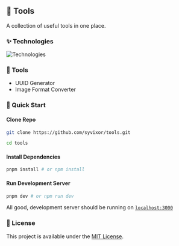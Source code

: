 ## 🍃 Tools

A collection of useful tools in one place.

### ✨ Technologies

![Technologies](https://skills.syvixor.com/api/icons?i=ts,nuxt,vueuse,tailwind)

### 🔧 Tools

- UUID Generator  
- Image Format Converter  

### 🚀 Quick Start

#### Clone Repo
  
```bash
git clone https://github.com/syvixor/tools.git

cd tools
```

#### Install Dependencies

```bash
pnpm install # or npm install
```

#### Run Development Server

```bash
pnpm dev # or npm run dev
```

All good, development server should be running on [`localhost:3000`](http://localhost:3000)

### 📜 License

This project is available under the [MIT License](LICENSE).